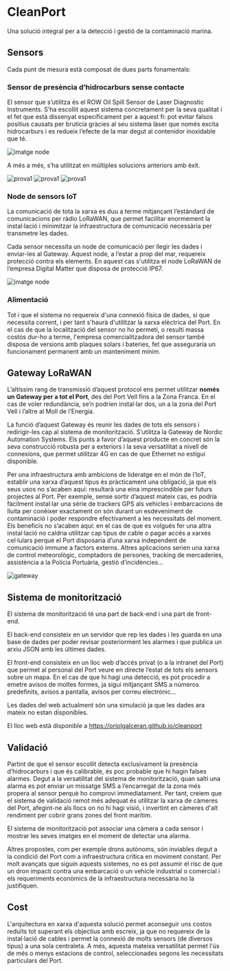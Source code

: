 # CleanPort

Una solució integral per a la detecció i gestió de la contaminació marina.

## Sensors

Cada punt de mesura està composat de dues parts fonamentals:

### Sensor de presència d’hidrocarburs sense contacte

El sensor que s’utilitza és el ROW Oil Spill Sensor de Laser Diagnostic Instruments. S’ha escollit aquest sistema concretament per la seva qualitat i el fet que està dissenyat específicament per a aquest fi: pot evitar falsos positius causats per brutícia gràcies al seu sistema làser que només excita hidrocarburs i es redueix l’efecte de la mar degut al contenidor inoxidable que té.

![imatge node](https://github.com/oriolgalceran/cleanport/blob/master/row.png)

A més a més, s’ha utilitzat en múltiples solucions anteriors amb èxit.

![prova1](https://github.com/oriolgalceran/cleanport/blob/master/row1.PNG)
![prova1](https://github.com/oriolgalceran/cleanport/blob/master/row2.PNG)
![prova1](https://github.com/oriolgalceran/cleanport/blob/master/row3.PNG)

### Node de sensors IoT

La comunicació de tota la xarxa es duu a terme mitjançant l’estàndard de comunicacions per ràdio LoRaWAN, que permet facilitar enormement la instal·lació i minimitzar la infraestructura de comunicació necessària per transmetre les dades.

Cada sensor necessita un node de comunicació per llegir les dades i enviar-les al Gateway. Aquest node, a l’estar a prop del mar, requereix protecció contra els elements. En aquest cas s'utilitza el node LoRaWAN de l’empresa Digital Matter que disposa de protecció IP67.

![imatge node](https://raw.githubusercontent.com/oriolgalceran/cleanport/master/768x590-falcon-compressed.png)

### Alimentació
Tot i que el sistema no requereix d'una connexió física de dades, sí que necessita corrent, i per tant s'haurà d'utilitzar la xarxa elèctrica del Port. En el cas de que la localització del sensor no ho permeti, o resulti massa costós dur-ho a terme, l'empresa comercialitzadora del sensor també disposa de versions amb plaques solars i bateries, fet que asseguraria un funcionament permanent amb un manteniment mínim.

## Gateway LoRaWAN

L’altíssim rang de transmissió d’aquest protocol ens permet utilitzar **només un Gateway per a tot el Port**, des del Port Vell fins a la Zona Franca. En el cas de voler redundància, se’n podrien instal·lar dos, un a la zona del Port Vell i l’altre al Moll de l’Energia.

La funció d’aquest Gateway és reunir les dades de tots els sensors i redirigir-les cap al sistema de monitorització. S’utilitza la Gateway de Nordic Automation Systems. Els punts a favor d’aquest producte en concret són la seva construcció robusta per a exteriors i la seva versatilitat a nivell de connexions, que permet utilitzar 4G en cas de que Ethernet no estigui disponible.

Per una infraestructura amb ambicions de lideratge en el món de l’IoT, establir una xarxa d’aquest tipus és pràcticament una obligació, ja que els seus usos no s’acaben aquí: resultarà una eina imprescindible per futurs projectes al Port. Per exemple, sense sortir d’aquest mateix cas, es podria fàcilment instal·lar una sèrie de trackers GPS als vehicles i embarcacions de lluita per conèixer exactament on són durant un esdeveniment de contaminació i poder respondre efectivament a les necessitats del moment. Els beneficis no s’acaben aquí: en el cas de que es volgués fer una altra instal·lació no caldria utilitzar cap tipus de cable o pagar accés a xarxes cel·lulars perquè el Port disposaria d’una xarxa independent de comunicació immune a factors externs. Altres aplicacions serien una xarxa de control meteorològic, comptadors de persones, tracking de mercaderies, assistència a la Policia Portuària, gestió d’incidències...

![gateway](https://github.com/oriolgalceran/cleanport/blob/master/lorawan_gateway_IX1001_3.png)

## Sistema de monitorització

El sistema de monitorització té una part de back-end i una part de front-end.

El back-end consisteix en un servidor que rep les dades i les guarda en una base de dades per poder revisar posteriorment les alarmes i que publica un arxiu JSON amb les últimes dades. 

El front-end consisteix en un lloc web d’accés privat (o a la intranet del Port) que permet al personal del Port veure en directe l’estat de tots els sensors sobre un mapa. En el cas de que hi hagi una detecció, es pot procedir a emetre avisos de moltes formes, ja sigui mitjançant SMS a números predefinits, avisos a pantalla, avisos per correu electrònic…

Les dades del web actualment són una simulació ja que les dades ara mateix no estan disponibles.

El lloc web està disponible a https://oriolgalceran.github.io/cleanport

## Validació

Partint de que el sensor escollit detecta exclusivament la presència d’hidrocarburs i que és calibrable, és poc probable que hi hagin falses alarmes. Degut a la versatilitat del sistema de monitorització, quan salti una alarma es pot enviar un missatge SMS a l’encarregat de la zona més propera al sensor perquè ho comprovi immediatament. Per tant, creiem que el sistema de validació remot més adequat és utilitzar la xarxa de càmeres del Port, afegint-ne als llocs on no hi hagi visió, i invertint en càmeres d'alt rendiment per cobrir grans zones del front marítim.

El sistema de monitorització pot associar una càmera a cada sensor i mostrar les seves imatges en el moment de detectar una alarma.

Altres propostes, com per exemple drons autònoms, són inviables degut a la condició del Port com a infraestructura crítica en moviment constant. Per molt avançats que siguin aquests sistemes, no es pot assumir el risc de que un dron impacti contra una embarcació o un vehicle industrial o comercial i els requeriments econòmics de la infraestructura necessària no la justifiquen.

## Cost

L'arquitectura en xarxa d'aquesta solució permet aconseguir uns costos reduïts tot superant els objectius amb escreix, ja que no requereix de la instal·lació de cables i permet la connexió de molts sensors (de diversos tipus) a una sola centraleta. A més, aquesta mateixa versatilitat permet l'ús de més o menys estacions de control, seleccionades segons les necessitats particulars del Port.


